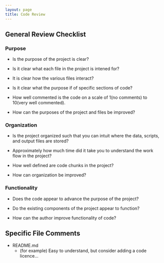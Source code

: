 ```yaml
---
layout: page
title: Code Review
---
```


## General Review Checklist

### Purpose
* Is the purpose of the project is clear?

* Is it clear what each file in the project is intened for?

* It is clear how the various files interact?

* Is it clear what the purpose if of specific sections of code?

* How well commented is the code on a scale of 1(no comments) to 10(very well commented).

* How can the purposes of the project and files be improved?

### Organization

* Is the project organized such that you can intuit where the data, 
scripts, and output files are stored? 

* Approximately how much time did it take you to understand the work flow
in the project?

* How well defined are code chunks in the project? 

* How can organization be improved?

### Functionality 

* Does the code appear to advance the purpose of the project?

* Do the existing components of the project appear to function?

* How can the author improve functionality of code?


## Specific File Comments
* README.md
    - (for example) Easy to understand, but consider adding a code licence... 

